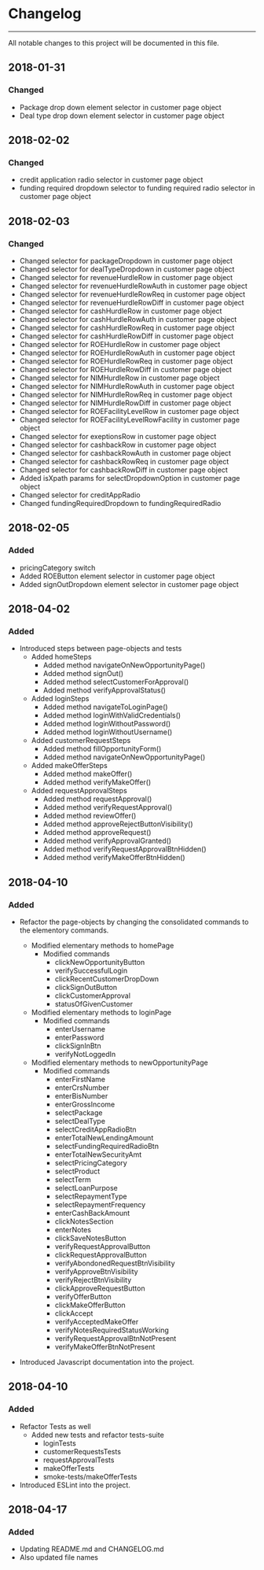 Changelog
=========

---

All notable changes to this project will be documented in this file.

## 2018-01-31
### Changed
- Package drop down element selector in customer page object
- Deal type drop down element selector in customer page object

## 2018-02-02
### Changed
- credit application radio selector in customer page object
- funding required dropdown selector to funding required radio selector in customer page object

## 2018-02-03
### Changed
- Changed selector for packageDropdown in customer page object
- Changed selector for dealTypeDropdown in customer page object
- Changed selector for revenueHurdleRow in customer page object
- Changed selector for revenueHurdleRowAuth in customer page object
- Changed selector for revenueHurdleRowReq in customer page object
- Changed selector for revenueHurdleRowDiff in customer page object
- Changed selector for cashHurdleRow in customer page object
- Changed selector for cashHurdleRowAuth in customer page object
- Changed selector for cashHurdleRowReq in customer page object
- Changed selector for cashHurdleRowDiff in customer page object
- Changed selector for ROEHurdleRow in customer page object
- Changed selector for ROEHurdleRowAuth in customer page object
- Changed selector for ROEHurdleRowReq in customer page object
- Changed selector for ROEHurdleRowDiff in customer page object
- Changed selector for NIMHurdleRow in customer page object
- Changed selector for NIMHurdleRowAuth in customer page object
- Changed selector for NIMHurdleRowReq in customer page object
- Changed selector for NIMHurdleRowDiff in customer page object
- Changed selector for ROEFacilityLevelRow in customer page object
- Changed selector for ROEFacilityLevelRowFacility in customer page object
- Changed selector for exeptionsRow in customer page object
- Changed selector for cashbackRow in customer page object
- Changed selector for cashbackRowAuth in customer page object
- Changed selector for cashbackRowReq in customer page object
- Changed selector for cashbackRowDiff in customer page object
- Added isXpath params for selectDropdownOption in customer page object
- Changed selector for creditAppRadio
- Changed fundingRequiredDropdown to fundingRequiredRadio

## 2018-02-05
### Added
- pricingCategory switch
- Added ROEButton element selector in customer page object
- Added signOutDropdown element selector in customer page object

## 2018-04-02
### Added
- Introduced steps between page-objects and tests
   * Added homeSteps
        - Added method navigateOnNewOpportunityPage()
        - Added method signOut() 
        - Added method selectCustomerForApproval()
        - Added method verifyApprovalStatus()
   * Added loginSteps
        - Added method navigateToLoginPage()
        - Added method loginWithValidCredentials() 
        - Added method loginWithoutPassword()
        - Added method loginWithoutUsername()
   * Added customerRequestSteps
        - Added method fillOpportunityForm()
        - Added method navigateOnNewOpportunityPage()
   * Added makeOfferSteps
        - Added method makeOffer()
        - Added method verifyMakeOffer()
   * Added requestApprovalSteps
        - Added method requestApproval()
        - Added method verifyRequestApproval()
        - Added method reviewOffer()
        - Added method approveRejectButtonVisibility()
        - Added method approveRequest()
        - Added method verifyApprovalGranted()
        - Added method verifyRequestApprovalBtnHidden()
        - Added method verifyMakeOfferBtnHidden()

## 2018-04-10
### Added
 - Refactor the page-objects by changing the consolidated commands to the elementory commands.
    * Modified elementary methods to homePage
        - Modified commands
            * clickNewOpportunityButton
            * verifySuccessfulLogin
            * clickRecentCustomerDropDown
            * clickSignOutButton
            * clickCustomerApproval
            * statusOfGivenCustomer
    * Modified elementary methods to loginPage
        - Modified commands
            * enterUsername
            * enterPassword
            * clickSignInBtn
            * verifyNotLoggedIn
    * Modified elementary methods to newOpportunityPage
        - Modified commands
            * enterFirstName
            * enterCrsNumber
            * enterBisNumber
            * enterGrossIncome
            * selectPackage
            * selectDealType
            * selectCreditAppRadioBtn
            * enterTotalNewLendingAmount
            * selectFundingRequiredRadioBtn
            * enterTotalNewSecurityAmt
            * selectPricingCategory
            * selectProduct
            * selectTerm
            * selectLoanPurpose
            * selectRepaymentType
            * selectRepaymentFrequency
            * enterCashBackAmount
            * clickNotesSection
            * enterNotes
            * clickSaveNotesButton
            * verifyRequestApprovalButton
            * clickRequestApprovalButton
            * verifyAbondonedRequestBtnVisibility
            * verifyApproveBtnVisibility
            * verifyRejectBtnVisibility
            * clickApproveRequestButton
            * verifyOfferButton
            * clickMakeOfferButton
            * clickAccept
            * verifyAcceptedMakeOffer
            * verifyNotesRequiredStatusWorking
            * verifyRequestApprovalBtnNotPresent
            * verifyMakeOfferBtnNotPresent
            
 - Introduced Javascript documentation into the project.
 
## 2018-04-10
### Added

- Refactor Tests as well
    * Added new tests and refactor tests-suite
        - loginTests
        - customerRequestsTests
        - requestApprovalTests
        - makeOfferTests
        - smoke-tests/makeOfferTests
- Introduced ESLint into the project.

## 2018-04-17
### Added

- Updating README.md and CHANGELOG.md
- Also updated file names